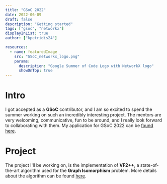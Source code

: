 ```yaml
---
title: "GSoC 2022"
date: 2022-06-09
draft: false
description: "Getting started"
tags: ["gsoc", "networkx"]
displayInList: true
author: ["kpetridis24"]

resources:
  - name: featuredImage
    src: "GSoC_networkx_logo.png"
    params:
      description: "Google Summer of Code Logo with NetworkX logo"
      showOnTop: true
---
```


# Intro
I got accepted as a **GSoC** contributor, and I am so excited to spend the summer working on 
such an incredibly interesting project. The mentors are very welcoming, communicative, fun 
to be around, and I really look forward to collaborating with them. My application for GSoC 2022 
can be [found here](https://summerofcode.withgoogle.com/programs/2022/projects/V1hY83XG).

# Project
The project I'll be working on, is the implementation of **VF2++**, a state-of-the-art algorithm used for the 
**Graph Isomorphism** problem. More details about the algorithm can be found 
[here](https://www.sciencedirect.com/science/article/abs/pii/S0166218X18300829).
